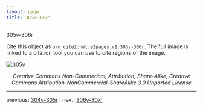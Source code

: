 ```yaml
---
layout: page
title: 305v-306r
---
```


305v-306r

Cite this object as `urn:cite2:hmt:e3pages.v1:305v-306r`.  The full image is linked to a citation tool you can use to cite regions of the image.

[![305v](http://www.homermultitext.org/iipsrv?IIIF=/project/homer/pyramidal/deepzoom/hmt/e3bifolio/v1/null.tif/full/800,/0/default.jpg)](http://www.homermultitext.org/ict2/?urn=urn:cite2:hmt:e3bifolio.v1:null) 

<p style="text-align: center; font-style: italic;">Creative Commons Non-Commerical, Attribution, Share-Alike, Creative Commons Attribution-NonCommercial-ShareAlike 3.0 Unported License</p>

---

previous: [304v-305r](../304v-305r/) | next: [306v-307r](../306v-307r/)